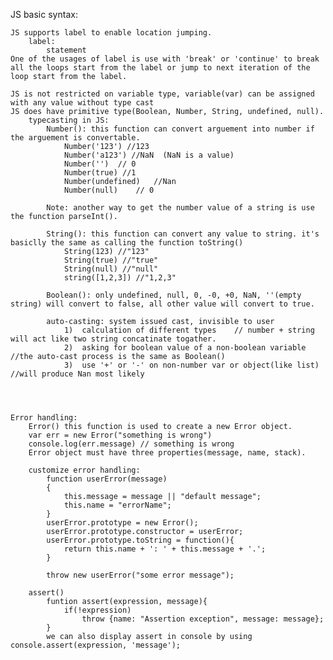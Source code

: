 JS basic syntax:

	JS supports label to enable location jumping.
		label:
			statement
	One of the usages of label is use with 'break' or 'continue' to break all the loops start from the label or jump to next iteration of the loop start from the label.

	JS is not restricted on variable type, variable(var) can be assigned with any value without type cast 
	JS does have primitive type(Boolean, Number, String, undefined, null).
		typecasting in JS:
			Number(): this function can convert arguement into number if the arguement is convertable.
				Number('123') //123
				Number('a123') //NaN  (NaN is a value)
				Number('')	// 0
				Number(true) //1
				Number(undefined)	//Nan
				Number(null)	// 0

			Note: another way to get the number value of a string is use the function parseInt().

			String(): this function can convert any value to string. it's basiclly the same as calling the function toString()
				String(123) //"123"
				String(true) //"true"
				String(null) //"null"
				string([1,2,3]) //"1,2,3"

			Boolean(): only undefined, null, 0, -0, +0, NaN, ''(empty string) will convert to false, all other value will convert to true.

			auto-casting: system issued cast, invisible to user
				1)	calculation of different types    // number + string will act like two string concatinate togather.
				2)	asking for boolean value of a non-boolean variable //the auto-cast process is the same as Boolean()
				3)	use '+' or '-' on non-number var or object(like list)  //will produce Nan most likely




	Error handling:
		Error() this function is used to create a new Error object.
		var err = new Error("something is wrong")
		console.log(err.message) // something is wrong
		Error object must have three properties(message, name, stack).

		customize error handling:
			function userError(message)
			{
				this.message = message || "default message";
				this.name = "errorName";
			}
			userError.prototype = new Error();
			userError.prototype.constructor = userError;
			userError.prototype.toString = function(){
				return this.name + ': ' + this.message + '.'; 
			}

			throw new userError("some error message");

		assert()
			funtion assert(expression, message){
				if(!expression)
					throw {name: "Assertion exception", message: message};
			}
			we can also display assert in console by using console.assert(expression, 'message');





	


